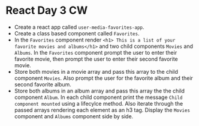 # React Day 3 CW


* Create a react app called `user-media-favorites-app`. 
* Create a class based component called `Favorites`. 
* In the `Favorites` component render `<h1> This is a list of your favorite movies and albums</h1>` and two child components `Movies` and `Albums`. In the `Favorites` component prompt the user to enter their favorite movie, then prompt the user to enter their second favorite movie. 
* Store both movies in a movie array and pass this array to the child component  `Movies`. Also prompt the user for the favorite album and their second favorite album. 
* Store both albums in an album array and pass this array the the child component `Album`. In each child component print the message `Child component mounted` using a lifecylce method. Also iterate through the passed arrays rendering each element as an h3 tag. Display the `Movies` component and `Albums` component side by side.